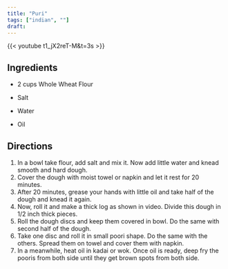```yaml
---
title: "Puri"
tags: ["indian", ""]
draft:
---
```


{{< youtube t1_jX2reT-M&t=3s  >}}

## Ingredients

-   2 cups Whole Wheat Flour

-   Salt

-   Water

-   Oil

## Directions

1. In a bowl take flour, add salt and mix it. Now add little water and knead smooth and hard dough.
2. Cover the dough with moist towel or napkin and let it rest for 20 minutes.
3. After 20 minutes, grease your hands with little oil and take half of the dough and knead it again.
4. Now, roll it and make a thick log as shown in video. Divide this dough in 1/2 inch thick pieces.
5. Roll the dough  discs and keep them covered in bowl. Do the same with second half of the dough.
6. Take one disc and roll it in small poori shape. Do the same with the others. Spread them on towel and cover them with napkin.
7. In a meanwhile, heat oil in kadai or wok. Once oil is ready, deep fry the pooris from both side until they get brown spots from both side.